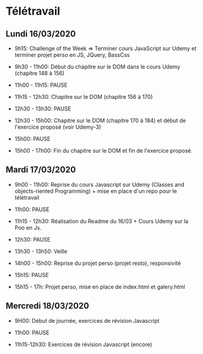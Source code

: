 # Télétravail

## Lundi 16/03/2020  

- 9h15: Challenge of the Week => Terminer cours JavaScript sur Udemy et terminer projet perso en JS, JQuery, BassCss  

- 9h30 - 11h00: Début du chapitre sur le DOM dans le cours Udemy (chapitre 148 à 156)

- 11h00 - 11h15: PAUSE

- 11h15 - 12h30: Chapitre sur le DOM (chapitre 156 à 170)

- 12h30 - 13h30: PAUSE

- 12h30 - 15h00: Chapitre sur le DOM (chapitre 170 à 184) et début de l'exercice proposé (voir Udemy-3)

- 15h00: PAUSE

- 15h00 - 17h00: Fin du chapitre sur le DOM et fin de l'exercice proposé.


## Mardi 17/03/2020  

- 9h00 - 11h00: Reprise du cours Javascript sur Udemy (Classes and objects-riented Programming) + mise en place d'un repo pour le télétravail  

- 11h00: PAUSE

- 11h15 - 12h30: Réalisation du Readme du 16/03 + Cours Udemy sur la Poo en Js.

- 12h30: PAUSE

- 13h30 - 13h50: Veille

- 14h00 - 15h00: Reprise du projet perso (projet resto), responsivité

- 15h15: PAUSE

- 15h15 - 17h: Projet perso, mise en place de index.html et galery.html  


## Mercredi 18/03/2020  

- 9H00: Début de journée, exercices de révision Javascript  

- 11h00: PAUSE  

- 11h15-12h30: Exercices de révision Javascript (encore)
